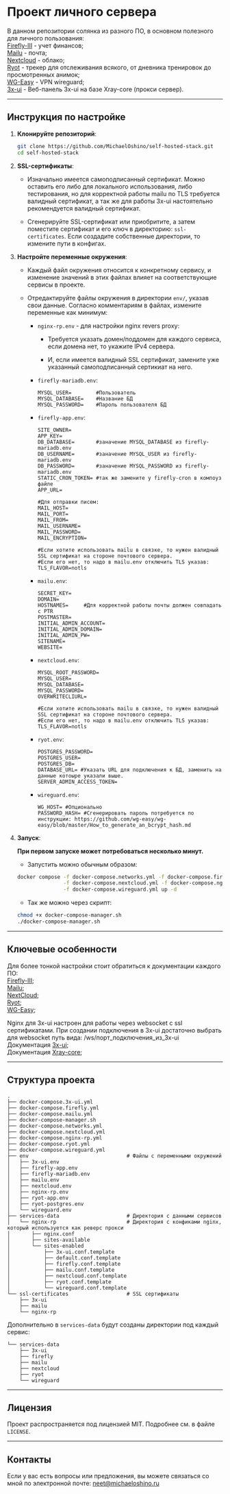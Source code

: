 # Проект личного сервера

В данном репозитории солянка из разного ПО, в основном полезного для личного пользования:  
[Firefly-III](https://github.com/firefly-iii/docker) - учет финансов;  
[Mailu](https://github.com/Mailu/Mailu) - почта;  
[Nextcloud](https://github.com/nextcloud/docker) - облако;   
[Ryot](https://github.com/IgnisDa/ryot) - трекер для отслеживания всякого, от дневника тренировок до просмотренных анимок;  
[WG-Easy](https://github.com/wg-easy/wg-easy) - VPN wireguard;  
[3x-ui](https://github.com/MHSanaei/3x-ui) - Веб-панель 3x-ui на базе Xray-core (прокси сервер).  

__________________________

## Инструкция по настройке

1. **Клонируйте репозиторий**:
   ```bash
   git clone https://github.com/MichaelOshino/self-hosted-stack.git
   cd self-hosted-stack
   ```
2. **SSL-сертификаты**:
   - Изначально имеется самоподписанный сертификат. Можно оставить его либо для локального использования, либо тестирования, но для корректной работы mailu по TLS требуется валидный сертификат, а так же для работы 3x-ui настоятельно рекомендуется валидный сертификат.
   
   - Сгенерируйте SSL-сертификат или приобритите, а затем поместите сертификат и его ключ в директорию: `ssl-сertificates`. Если создадите собственные директории, то измените пути в конфигах.

3. **Настройте переменные окружения**:
   - Каждый файл окружения относится к конкретному сервису, и изменение значений в этих файлах влияет на соответствующие сервисы в проекте.
    
   - Отредактируйте файлы окружения в директории `env/`, указав свои данные. Согласно комментариям в файлах, измените переменные как минимум:
   
      - `nginx-rp.env` - для настройки nginx revers proxy:
         - Требуется указать домен/поддомен для каждого сервиса, если домена нет, то укажите IPv4 сервера.

         - И, если имеется валидный SSL сертификат, замените уже указанный самоподписанный сертикиат на него.
      - `firefly-mariadb.env`:
         ```
         MYSQL_USER=        #Пользователь  
         MYSQL_DATABASE=    #Название БД  
         MYSQL_PASSWORD=    #Пароль пользователя БД  
         ```
      - `firefly-app.env`:
         ```
         SITE_OWNER=
         APP_KEY=
         DB_DATABASE=       #заначение MYSQL_DATABASE из firefly-mariadb.env
         DB_USERNAME=       #заначение MYSQL_USER из firefly-mariadb.env
         DB_PASSWORD=       #заначение MYSQL_PASSWORD из firefly-mariadb.env
         STATIC_CRON_TOKEN= #так же замените у firefly-cron в компоуз файле 
         APP_URL=

         #Для отправки писем:
         MAIL_HOST=
         MAIL_PORT=
         MAIL_FROM=
         MAIL_USERNAME=
         MAIL_PASSWORD=
         MAIL_ENCRYPTION=

         #Если хотите использовать mailu в связке, то нужен валидный SSL сертификат на стороне почтового сервера.
         #Если его нет, то надо в mailu.env отключить TLS указав: TLS_FLAVOR=notls 
         ```
      - `mailu.env`:
         ```
         SECRET_KEY=
         DOMAIN=
         HOSTNAMES=     #Для корректной работы почты должен совпадать с PTR
         POSTMASTER=
         INITIAL_ADMIN_ACCOUNT=
         INITIAL_ADMIN_DOMAIN=
         INITIAL_ADMIN_PW=
         SITENAME=
         WEBSITE=
         ```
      - `nextcloud.env`:
         ```
         MYSQL_ROOT_PASSWORD=
         MYSQL_USER=
         MYSQL_DATABASE=
         MYSQL_PASSWORD=
         OVERWRITECLIURL=

         #Если хотите использовать mailu в связке, то нужен валидный SSL сертификат на стороне почтового сервера.
         #Если его нет, то надо в mailu.env отключить TLS указав: TLS_FLAVOR=notls 
         ```
       - `ryot.env`:
         ```
         POSTGRES_PASSWORD=
         POSTGRES_USER=
         POSTGRES_DB=
         DATABASE_URL= #Указать URL для подключения к БД, заменить на данные котоыре указали выше. 
         SERVER_ADMIN_ACCESS_TOKEN=
         ```
       - `wireguard.env`:
         ```
         WG_HOST= #Опционально
         PASSWORD_HASH= #Сгенерировать пароль потребуется по инструкции: https://github.com/wg-easy/wg-easy/blob/master/How_to_generate_an_bcrypt_hash.md
         ```
     
4. **Запуск**:  

   **При первом запуске может потребоваться несколько минут.**

   - Запустить можно обычным образом:
   ```bash
   docker compose -f docker-compose.networks.yml -f docker-compose.firefly.yml -f docker-compose.mailu.yml \
                  -f docker-compose.nextcloud.yml -f docker-compose.nginx-rp.yml -f docker-compose.ryot.yml \
                  -f docker-compose.wireguard.yml up -d
   ```
   - Так же можно через скрипт:
   ```bash
   chmod +x docker-compose-manager.sh
   ./docker-compose-manager.sh
   ```

---

## Ключевые особенности

Для более тонкой настройки стоит обратиться к документации каждого ПО:  
[Firefly-III](https://docs.firefly-iii.org/);  
[Mailu](https://mailu.io/2024.06/);  
[NextCloud](https://docs.nextcloud.com/server/latest/admin_manual/contents.html);  
[Ryot](https://docs.ryot.io/);     
[WG-Easy](https://github.com/wg-easy/wg-easy);  

Nginx для 3x-ui настроен для работы через websocket с ssl сертификатами. При создании подключения в 3x-ui достаточно выбрать для websocket путь вида: /ws/порт_подключения_из_3x-ui  
Документация [3x-ui](https://github.com/MHSanaei/3x-ui);  
Документация [Xray-core](https://xtls.github.io/);

---

## Структура проекта

```
.
├── docker-compose.3x-ui.yml
├── docker-compose.firefly.yml
├── docker-compose.mailu.yml
├── docker-compose-manager.sh
├── docker-compose.networks.yml
├── docker-compose.nextcloud.yml
├── docker-compose.nginx-rp.yml
├── docker-compose.ryot.yml
├── docker-compose.wireguard.yml
├── env                                # Файлы с переменными окружений
│   ├── 3x-ui.env
│   ├── firefly-app.env
│   ├── firefly-mariadb.env
│   ├── mailu.env
│   ├── nextcloud.env
│   ├── nginx-rp.env
│   ├── ryot-app.env
│   ├── ryot-postgres.env
│   └── wireguard.env
├── services-data                      # Директория с данными сервисов
│   └── nginx-rp                       # Директория с конфиками nginx, который используется как реверс прокси
│       ├── nginx.conf
│       ├── sites-available
│       └── sites-enabled
│           ├── 3x-ui.conf.template
│           ├── default.conf.template
│           ├── firefly.conf.template
│           ├── mailu.conf.template
│           ├── nextcloud.conf.template
│           ├── ryot.conf.template
│           └── wireguard.conf.template
└── ssl-certificates                   # SSL сертификаты
    ├── 3x-ui
    ├── mailu
    └── nginx-rp

```

Дополнительно в `services-data` будут созданы директории под каждый сервис:

```
└── services-data
    ├── 3x-ui
    ├── firefly
    ├── mailu
    ├── nextcloud
    ├── ryot
    └── wireguard
```

---

## Лицензия

Проект распространяется под лицензией MIT. Подробнее см. в файле `LICENSE`.

---

## Контакты

Если у вас есть вопросы или предложения, вы можете связаться со мной по электронной почте: neet@michaeloshino.ru

